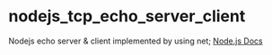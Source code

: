 # nodejs_tcp_echo_server_client
Nodejs echo server &amp; client implemented by using net;
[Node.js Docs](https://nodejs.org/api/net.html#net_net_createserver_options_connectionlistener)
